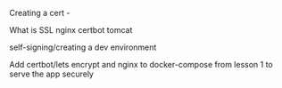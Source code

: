 Creating a cert - 

What is SSL
nginx
certbot
tomcat

self-signing/creating a dev environment

Add certbot/lets encrypt and nginx to docker-compose from lesson 1 to serve the app securely 